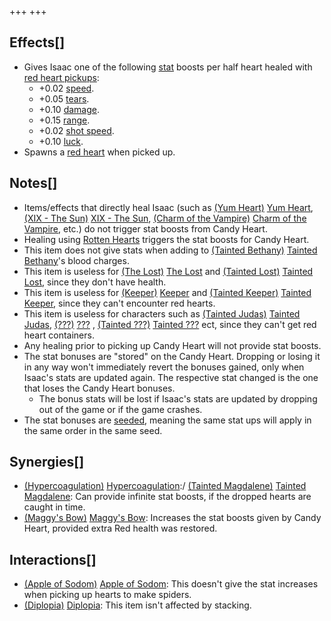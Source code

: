 +++
+++

Effects[]
---------


* Gives Isaac one of the following [stat](/wiki/Attributes "Attributes") boosts per half heart healed with [red heart pickups](/wiki/Hearts "Hearts"):
	+ +0.02 [speed](/wiki/Speed "Speed").
	+ +0.05 [tears](/wiki/Tears "Tears").
	+ +0.10 [damage](/wiki/Damage "Damage").
	+ +0.15 [range](/wiki/Range "Range").
	+ +0.02 [shot speed](/wiki/Shot_speed "Shot speed").
	+ +0.10 [luck](/wiki/Luck "Luck").
* Spawns a [red heart](/wiki/Red_heart "Red heart") when picked up.


Notes[]
-------


* Items/effects that directly heal Isaac (such as [(Yum Heart)](/wiki/Yum_Heart "Yum Heart") [Yum Heart](/wiki/Yum_Heart "Yum Heart"), [(XIX - The Sun)](/wiki/Cards_and_Runes "XIX - The Sun") [XIX - The Sun](/wiki/Cards_and_Runes "Cards and Runes"), [(Charm of the Vampire)](/wiki/Charm_of_the_Vampire "Charm of the Vampire") [Charm of the Vampire](/wiki/Charm_of_the_Vampire "Charm of the Vampire"), etc.) do not trigger stat boosts from Candy Heart.
* Healing using [Rotten Hearts](/wiki/Rotten_Heart "Rotten Heart") triggers the stat boosts for Candy Heart.
* This item does not give stats when adding to  [(Tainted Bethany)](/wiki/Tainted_Bethany "Tainted Bethany") [Tainted Bethany](/wiki/Tainted_Bethany "Tainted Bethany")'s blood charges.
* This item is useless for  [(The Lost)](/wiki/The_Lost "The Lost") [The Lost](/wiki/The_Lost "The Lost") and  [(Tainted Lost)](/wiki/Tainted_Lost "Tainted Lost") [Tainted Lost](/wiki/Tainted_Lost "Tainted Lost"), since they don't have health.
* This item is useless for  [(Keeper)](/wiki/Keeper "Keeper") [Keeper](/wiki/Keeper "Keeper") and  [(Tainted Keeper)](/wiki/Tainted_Keeper "Tainted Keeper") [Tainted Keeper](/wiki/Tainted_Keeper "Tainted Keeper"), since they can't encounter red hearts.
* This item is useless for characters such as [(Tainted Judas)](/wiki/Tainted_Judas "Tainted Judas") [Tainted Judas](/wiki/Tainted_Judas "Tainted Judas"),  [(???)](/wiki/%3F%3F%3F_(Character) "???") [???](/wiki/%3F%3F%3F_(Character) "??? (Character)") ,  [(Tainted ???)](/wiki/Tainted_%3F%3F%3F "Tainted ???") [Tainted ???](/wiki/Tainted_%3F%3F%3F "Tainted ???") ect, since they can't get red heart containers.
* Any healing prior to picking up Candy Heart will not provide stat boosts.
* The stat bonuses are "stored" on the Candy Heart. Dropping or losing it in any way won't immediately revert the bonuses gained, only when Isaac's stats are updated again. The respective stat changed is the one that loses the Candy Heart bonuses.
	+ The bonus stats will be lost if Isaac's stats are updated by dropping out of the game or if the game crashes.
* The stat bonuses are [seeded](/wiki/Seed "Seed"), meaning the same stat ups will apply in the same order in the same seed.


Synergies[]
-----------


* [(Hypercoagulation)](/wiki/Hypercoagulation "Hypercoagulation") [Hypercoagulation](/wiki/Hypercoagulation "Hypercoagulation"):/ [(Tainted Magdalene)](/wiki/Tainted_Magdalene "Tainted Magdalene") [Tainted Magdalene](/wiki/Tainted_Magdalene "Tainted Magdalene"): Can provide infinite stat boosts, if the dropped hearts are caught in time.
* [(Maggy's Bow)](/wiki/Maggy%27s_Bow "Maggy's Bow") [Maggy's Bow](/wiki/Maggy%27s_Bow "Maggy's Bow"): Increases the stat boosts given by Candy Heart, provided extra Red health was restored.


Interactions[]
--------------


* [(Apple of Sodom)](/wiki/Apple_of_Sodom "Apple of Sodom") [Apple of Sodom](/wiki/Apple_of_Sodom "Apple of Sodom"): This doesn't give the stat increases when picking up hearts to make spiders.
* [(Diplopia)](/wiki/Diplopia "Diplopia") [Diplopia](/wiki/Diplopia "Diplopia"): This item isn't affected by stacking.


